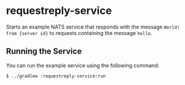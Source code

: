 # requestreply-service
Starts an example NATS service that responds with the message `World! from {server id}` to requests containing the message `hello`.
        
## Running the Service
You can run the example service using the following command:

    $ ../gradlew :requestreply-service:run